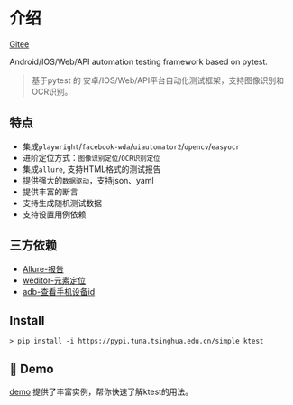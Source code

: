 # 介绍

[Gitee](https://gitee.com/bluepang2021/kytest_project)

Android/IOS/Web/API automation testing framework based on pytest.

> 基于pytest 的 安卓/IOS/Web/API平台自动化测试框架，支持图像识别和OCR识别。

## 特点

* 集成`playwright`/`facebook-wda`/`uiautomator2`/`opencv`/`easyocr`
* 进阶定位方式：`图像识别定位`/`OCR识别定位`
* 集成`allure`, 支持HTML格式的测试报告
* 提供强大的`数据驱动`，支持json、yaml
* 提供丰富的断言
* 支持生成随机测试数据
* 支持设置用例依赖


## 三方依赖

* [Allure-报告](https://github.com/allure-framework/allure2)
* [weditor-元素定位](https://github.com/alibaba/web-editor)
* [adb-查看手机设备id](https://formulae.brew.sh/cask/android-platform-tools)

## Install

```shell
> pip install -i https://pypi.tuna.tsinghua.edu.cn/simple ktest
```

## 🔬 Demo

[demo](/demo) 提供了丰富实例，帮你快速了解ktest的用法。


